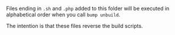 Files ending in `.sh` and `.php` added to this folder will be executed in alphabetical order when you call `bump unbuild`.

The intention is that these files reverse the build scripts.